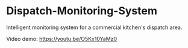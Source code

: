 # Dispatch-Monitoring-System
Intelligent monitoring system for a commercial kitchen's dispatch area.

Video demo: https://youtu.be/O5Kx10YaMz0
